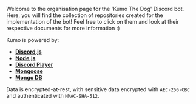 Welcome to the organisation page for the 'Kumo The Dog' Discord bot. Here, you will find the collection of repositories created for the implementation of the bot! Feel free to click on them and look at their respective documents for more information :)

Kumo is powered by:
- [**Discord.js**](https://discord.js.org/#/)
- [**Node.js**](https://nodejs.org/en/)
- [**Discord Player**](https://www.npmjs.com/package/discord-player)
- [**Mongoose**](https://www.npmjs.com/package/mongoose)
- [**Mongo DB**](https://www.mongodb.com/)

Data is encrypted-at-rest, with sensitive data encrypted with `AEC-256-CBC` and authenticated with `HMAC-SHA-512`.
